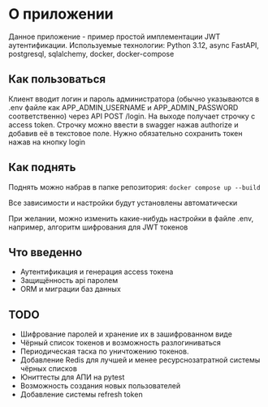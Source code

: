 # О приложении
Данное приложение - пример простой имплементации JWT аутентификации.
Используемые технологии: Python 3.12, async FastAPI, postgresql, sqlalchemy, docker, docker-compose

## Как пользоваться
Клиент вводит логин и пароль администратора (обычно указываются в .env файле как APP_ADMIN_USERNAME и APP_ADMIN_PASSWORD соответственно) через API POST /login.
На выходе получает строчку c access token.
Строчку можно ввести в swagger нажав authorize и добавив её в текстовое поле. Нужно обязательно сохранить токен нажав на кнопку login

## Как поднять
Поднять можно набрав в папке репозитория:
`docker compose up --build`

Все зависимости и настройки будут установлены автоматически

При желании, можно изменить какие-нибудь настройки в файле .env, например, алгоритм шифрования для JWT токенов

## Что введенно
- Аутентификация и генерация access токена
- Защищённость api паролем
- ORM и миграции баз данных

## TODO
- Шифрование паролей и хранение их в зашифрованном виде
- Чёрный список токенов и возможность разлогиниваться
- Периодическая таска по уничтожению токенов.
- Добавление Redis для лучшей и менее ресурснозатратной системы чёрных списков
- Юниттесты для АПИ на pytest
- Возможность создания новых пользователей
- Добавление системы refresh token
